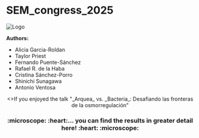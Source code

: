 # SEM_congress_2025

![Logo](https://github.com/user-attachments/assets/884d537b-bedf-4c5d-9357-0bf45a69ca33) 

**Authors:**
  + Alicia Garcia-Roldan 
  + Taylor Priest
  + Fernando Puente-Sánchez
  + Rafael R. de la Haba
  + Cristina Sánchez-Porro
  + Shinichi Sunagawa
  + Antonio Ventosa


<div align="center">
  <>If you enjoyed the talk "_Arquea_ vs. _Bacteria_: Desafiando las fronteras de la osmorregulación" </>
</div>

<div align="center">
  <h3> :microscope: :heart:... you can find the results in greater detail here! :heart: :microscope:</h3>
</div>


